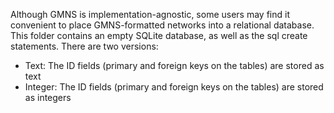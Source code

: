 Although GMNS is implementation-agnostic, some users may find it convenient to place GMNS-formatted networks into a relational database.  This folder contains an empty SQLite database, as well as the sql create statements.  There are two versions:
-  Text:  The ID fields (primary and foreign keys on the tables) are stored as text
-  Integer: The ID fields (primary and foreign keys on the tables) are stored as integers
